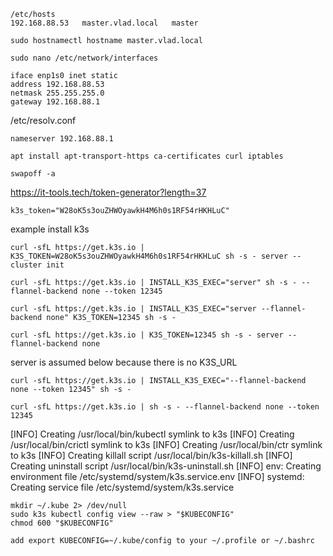 ```
/etc/hosts
192.168.88.53   master.vlad.local   master
```
```
sudo hostnamectl hostname master.vlad.local
```
```
sudo nano /etc/network/interfaces
```
```
iface enp1s0 inet static
address 192.168.88.53
netmask 255.255.255.0
gateway 192.168.88.1
```

/etc/resolv.conf
```
nameserver 192.168.88.1
```
```
apt install apt-transport-https ca-certificates curl iptables
```
```
swapoff -a
```
https://it-tools.tech/token-generator?length=37

```
k3s_token="W28oK5s3ouZHWOyawkH4M6h0s1RF54rHKHLuC"
```
example install k3s
```
curl -sfL https://get.k3s.io | K3S_TOKEN=W28oK5s3ouZHWOyawkH4M6h0s1RF54rHKHLuC sh -s - server --cluster init
```
```
curl -sfL https://get.k3s.io | INSTALL_K3S_EXEC="server" sh -s - --flannel-backend none --token 12345
```
```
curl -sfL https://get.k3s.io | INSTALL_K3S_EXEC="server --flannel-backend none" K3S_TOKEN=12345 sh -s -
```
```
curl -sfL https://get.k3s.io | K3S_TOKEN=12345 sh -s - server --flannel-backend none
```
server is assumed below because there is no K3S_URL
```
curl -sfL https://get.k3s.io | INSTALL_K3S_EXEC="--flannel-backend none --token 12345" sh -s - 
```
```
curl -sfL https://get.k3s.io | sh -s - --flannel-backend none --token 12345
```
[INFO]  Creating /usr/local/bin/kubectl symlink to k3s
[INFO]  Creating /usr/local/bin/crictl symlink to k3s
[INFO]  Creating /usr/local/bin/ctr symlink to k3s
[INFO]  Creating killall script /usr/local/bin/k3s-killall.sh
[INFO]  Creating uninstall script /usr/local/bin/k3s-uninstall.sh
[INFO]  env: Creating environment file /etc/systemd/system/k3s.service.env
[INFO]  systemd: Creating service file /etc/systemd/system/k3s.service
```
mkdir ~/.kube 2> /dev/null
sudo k3s kubectl config view --raw > "$KUBECONFIG"
chmod 600 "$KUBECONFIG"
```
```
add export KUBECONFIG=~/.kube/config to your ~/.profile or ~/.bashrc
```
